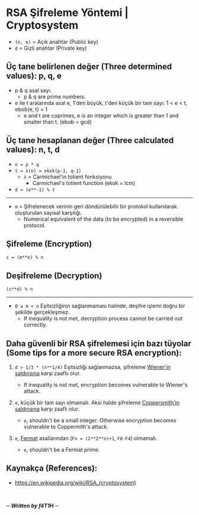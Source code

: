 # RSA Şifreleme Yöntemi | Cryptosystem

- `(n, e)` = Açık anahtar (Public key)
- `d`    = Gizli anahtar (Private key)

## Üç tane belirlenen değer (Three determined values): p, q, e

- p & q asal sayı.
    - p & q are prime numbers.
- e ile t aralarında asal e, 1'den büyük, t'den küçük bir tam sayı: 1 < e < t, ebob(e, t) = 1
    - e and t are coprimes, e is an integer which is greater than 1 and smaller than t. (ebob = gcd)


## Üç tane hesaplanan değer (Three calculated values): n, t, d

- `n = p * q`
- `t = λ(n) = ekok(p-1, q-1)`
    - `λ` = Carmichael'in totient fonksiyonu
        - Carmichael's totient function (ekok = lcm)
- `d = (e**-1) % t`

---

- `m` = Şifrelenecek verinin geri döndürülebilir bir protokol kullanılarak oluşturulan sayısal karşılığı.
    - Numerical equivalent of the data (to be encrypted) in a reversible protocol.

## Şifreleme (Encryption)
`c = (m**e) % n`

## Deşifreleme (Decryption)
`(c**d) % n`

---

- `0 ≤ m < n` Eşitsizliğinin sağlanmaması halinde, deşifre işlemi doğru bir şekilde gerçekleşmez.
    - If inequality is not met, decryption process cannot be carried out correctly.

## Daha güvenli bir RSA şifrelemesi için bazı tüyolar (Some tips for a more secure RSA encryption): 
1) `d > 1/3 * (n**1/4)` Eşitsizliği sağlanmazsa, şifreleme [Wiener'in saldırısına](https://en.wikipedia.org/wiki/Wiener%27s_attack#small_private_key) karşı zaaflıı olur.
    - If inequality is not met, encryption becomes vulnerable to Wiener's attack.

2) `e`, küçük bir tam sayı olmamalı. Aksi halde şifreleme [Coppersmith'in saldırısına](https://en.wikipedia.org/wiki/Coppersmith's_attack#Low_public_exponent_attack) karşı zaaflı olur.
    - `e`, shouldn't be a small integer. Otherwise encryption becomes vulnerable to Coppermith's attack.

3) `e`, [Fermat](https://en.wikipedia.org/wiki/Fermat_number) asallarından (`Fn = (2**2**n)+1`, `F0-F4`) olmamalı.
    - `e`, shouldn't be a Fermat prime.

## Kaynakça (References):
- https://en.wikipedia.org/wiki/RSA_(cryptosystem)

<br>

___─ Written by f4T1H ─___
